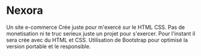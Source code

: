 # Nexora
Un site e-commerce Crée juste pour m'exercé sur le HTML CSS.
Pas de monetisation ni te truc serieux juste un projet pour s'exercer.
Pour l'instant il sera crée avec du HTML et CSS.
Utilisation de Bootstrap pour optimisé la version portable et le responsible.